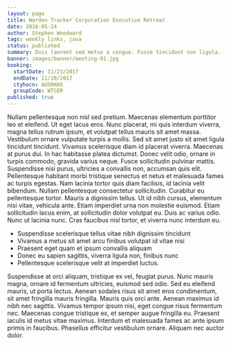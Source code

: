 ```yaml
---
layout: page
title: Warden Tracker Corporation Executive Retreat
date: 2016-05-24
author: Stephen Woodward
tags: weekly links, java
status: published
summary: Duis laoreet sed metus a congue. Fusce tincidunt non ligula.
banner: images/banner/meeting-01.jpg
booking:
  startDate: 11/23/2017
  endDate: 11/28/2017
  ctyhocn: AUSRKHX
  groupCode: WTCER
published: true
---
```

Nullam pellentesque non nisl sed pretium. Maecenas elementum porttitor leo et eleifend. Ut eget lacus eros. Nunc placerat, mi quis interdum viverra, magna tellus rutrum ipsum, et volutpat tellus mauris sit amet massa. Vestibulum ornare vulputate turpis a mollis. Sed sit amet justo sit amet ligula tincidunt tincidunt. Vivamus scelerisque diam id placerat viverra. Maecenas at purus dui. In hac habitasse platea dictumst. Donec velit odio, ornare in turpis commodo, gravida varius neque. Fusce sollicitudin pulvinar mattis. Suspendisse nisi purus, ultricies a convallis non, accumsan quis elit. Pellentesque habitant morbi tristique senectus et netus et malesuada fames ac turpis egestas.
Nam lacinia tortor quis diam facilisis, id lacinia velit bibendum. Nullam pellentesque consectetur sollicitudin. Curabitur eu pellentesque tortor. Mauris a dignissim tellus. Ut id nibh cursus, elementum nisi vitae, vehicula ante. Etiam imperdiet urna non molestie euismod. Etiam sollicitudin lacus enim, at sollicitudin dolor volutpat eu. Duis ac varius odio. Nunc ut lacinia nunc. Cras faucibus nisl tortor, et viverra nunc interdum eu.

* Suspendisse scelerisque tellus vitae nibh dignissim tincidunt
* Vivamus a metus sit amet arcu finibus volutpat id vitae nisi
* Praesent eget quam et ipsum convallis aliquam
* Donec eu sapien sagittis, viverra ligula non, finibus nunc
* Pellentesque scelerisque velit at imperdiet luctus.

Suspendisse at orci aliquam, tristique ex vel, feugiat purus. Nunc mauris magna, ornare id fermentum ultricies, euismod sed odio. Sed eu eleifend mauris, ut porta lectus. Aenean sodales risus sit amet eros condimentum, sit amet fringilla mauris fringilla. Mauris quis orci ante. Aenean maximus id nibh nec sagittis. Vivamus tempor ipsum nisi, eget congue risus fermentum nec. Maecenas congue tristique ex, et semper augue fringilla eu. Praesent iaculis id metus vitae maximus. Interdum et malesuada fames ac ante ipsum primis in faucibus. Phasellus efficitur vestibulum ornare. Aliquam nec auctor dolor.
